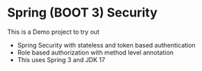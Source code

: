# Spring (BOOT 3) Security
This is a Demo project to try out
* Spring Security with stateless and token based authentication
* Role based authorization with method level annotation
* This uses Spring 3 and JDK 17
